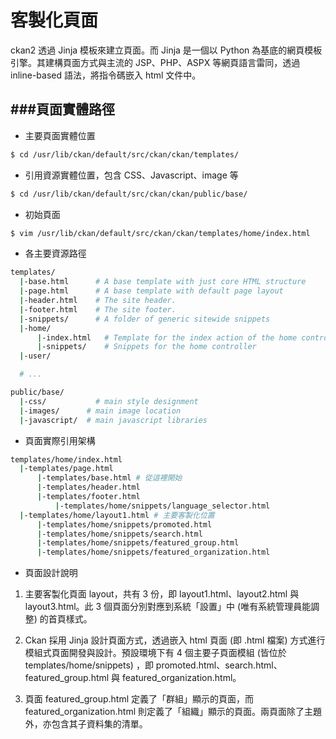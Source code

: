 # 客製化頁面

<script type="text/javascript" src="gitbook/app.js"></script>
<script type="text/javascript" src="js/general.js"></script>

ckan2 透過 Jinja 模板來建立頁面。而 Jinja 是一個以 Python 為基底的網頁模板引擎。其建構頁面方式與主流的 JSP、PHP、ASPX 等網頁語言雷同，透過 inline-based 語法，將指令碼嵌入 html 文件中。

###頁面實體路徑
---

* 主要頁面實體位置

```Bash
$ cd /usr/lib/ckan/default/src/ckan/ckan/templates/
```

* 引用資源實體位置，包含 CSS、Javascript、image 等

```Bash
$ cd /usr/lib/ckan/default/src/ckan/ckan/public/base/
```

* 初始頁面

```Bash
$ vim /usr/lib/ckan/default/src/ckan/ckan/templates/home/index.html
```

* 各主要資源路徑

```Bash
templates/
  |-base.html      # A base template with just core HTML structure
  |-page.html      # A base template with default page layout
  |-header.html    # The site header.
  |-footer.html    # The site footer.
  |-snippets/      # A folder of generic sitewide snippets
  |-home/
      |-index.html   # Template for the index action of the home controller
      |-snippets/    # Snippets for the home controller
  |-user/

  # ...

public/base/
  |-css/           # main style designment
  |-images/	     # main image location
  |-javascript/	 # main javascript libraries
```

* 頁面實際引用架構

```Bash
templates/home/index.html
  |-templates/page.html
      |-templates/base.html # 從這裡開始
      |-templates/header.html
      |-templates/footer.html
          |-templates/home/snippets/language_selector.html
  |-templates/home/layout1.html # 主要客製化位置
      |-templates/home/snippets/promoted.html
      |-templates/home/snippets/search.html
      |-templates/home/snippets/featured_group.html
      |-templates/home/snippets/featured_organization.html
```

* 頁面設計說明

1. 主要客製化頁面 layout，共有 3 份，即 layout1.html、layout2.html 與 layout3.html。此 3 個頁面分別對應到系統「設置」中 (唯有系統管理員能調整) 的首頁樣式。

2. Ckan 採用 Jinja 設計頁面方式，透過嵌入 html 頁面 (即 .html 檔案) 方式進行模組式頁面開發與設計。預設環境下有 4 個主要子頁面模組 (皆位於 templates/home/snippets) ，即 promoted.html、search.html、featured_group.html 與 featured_organization.html。

3. 頁面 featured_group.html 定義了「群組」顯示的頁面，而 featured_organization.html 則定義了「組織」顯示的頁面。兩頁面除了主題外，亦包含其子資料集的清單。





